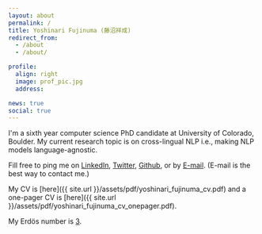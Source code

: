 ```yaml
---
layout: about
permalink: /
title: Yoshinari Fujinuma (藤沼祥成)
redirect_from: 
  - /about
  - /about/

profile:
  align: right
  image: prof_pic.jpg
  address: 

news: true
social: true
---
```


I'm a sixth year computer science PhD candidate at University of Colorado, Boulder.
My current research topic is on cross-lingual NLP i.e., making NLP models language-agnostic.

Fill free to ping me on [LinkedIn](https://jp.linkedin.com/in/yoshinari-fujinuma-4b612959), [Twitter](https://twitter.com/akkikiki), [Github](https://github.com/akkikiki), or by [E-mail](mailto:fujinumay@gmail.com). 
(E-mail is the best way to contact me.)

My CV is [here]({{ site.url }}/assets/pdf/yoshinari_fujinuma_cv.pdf) and a one-pager CV is [here]({{ site.url }}/assets/pdf/yoshinari_fujinuma_cv_onepager.pdf).

My Erdös number is [3](http://users.umiacs.umd.edu/~jbg/static/faq.html).
